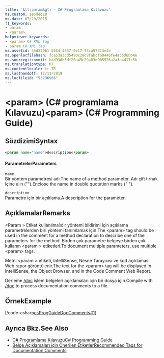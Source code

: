 ```yaml
---
title: '&lt;param&gt; - C# Programlama Kılavuzu'
ms.custom: seodec18
ms.date: 07/20/2015
f1_keywords:
- param
- <param>
helpviewer_keywords:
- <param> C# XML tag
- param C# XML tag
ms.assetid: 46d329b1-5b84-4537-9e17-73ca97313e4e
ms.openlocfilehash: fca53a3cd5490c28c8fabcf69446fe4a55d60b4e
ms.sourcegitcommit: bdd930b5df20a45c29483d905526a2a3e4d17c5b
ms.translationtype: MT
ms.contentlocale: tr-TR
ms.lasthandoff: 12/11/2018
ms.locfileid: "53236966"
---
```

# <a name="ltparamgt-c-programming-guide"></a><span data-ttu-id="f8c47-102">&lt;param&gt; (C# programlama Kılavuzu)</span><span class="sxs-lookup"><span data-stu-id="f8c47-102">&lt;param&gt; (C# Programming Guide)</span></span>
## <a name="syntax"></a><span data-ttu-id="f8c47-103">Sözdizimi</span><span class="sxs-lookup"><span data-stu-id="f8c47-103">Syntax</span></span>  
  
```xml  
<param name="name">description</param>  
```  
  
#### <a name="parameters"></a><span data-ttu-id="f8c47-104">Parametreler</span><span class="sxs-lookup"><span data-stu-id="f8c47-104">Parameters</span></span>  
 `name`  
 <span data-ttu-id="f8c47-105">Bir yöntem parametresi adı.</span><span class="sxs-lookup"><span data-stu-id="f8c47-105">The name of a method parameter.</span></span> <span data-ttu-id="f8c47-106">Adı çift tırnak içine alın ("").</span><span class="sxs-lookup"><span data-stu-id="f8c47-106">Enclose the name in double quotation marks (" ").</span></span>  
  
 `description`  
 <span data-ttu-id="f8c47-107">Parametre için bir açıklama.</span><span class="sxs-lookup"><span data-stu-id="f8c47-107">A description for the parameter.</span></span>  
  
## <a name="remarks"></a><span data-ttu-id="f8c47-108">Açıklamalar</span><span class="sxs-lookup"><span data-stu-id="f8c47-108">Remarks</span></span>  
 <span data-ttu-id="f8c47-109">\<Param > Etiket kullanılmalıdır yöntemi bildirimi için açıklama parametrelerden biri yöntemi tanımlamak için.</span><span class="sxs-lookup"><span data-stu-id="f8c47-109">The \<param> tag should be used in the comment for a method declaration to describe one of the parameters for the method.</span></span> <span data-ttu-id="f8c47-110">Birden çok parametre belgeye birden çok kullanın \<param > etiketleri.</span><span class="sxs-lookup"><span data-stu-id="f8c47-110">To document multiple parameters, use multiple \<param> tags.</span></span>  
  
 <span data-ttu-id="f8c47-111">Metni \<param > etiketi, IntelliSense, Nesne Tarayıcısı ve kod açıklaması Web rapor görüntülenir.</span><span class="sxs-lookup"><span data-stu-id="f8c47-111">The text for the \<param> tag will be displayed in IntelliSense, the Object Browser, and in the Code Comment Web Report.</span></span>  
  
 <span data-ttu-id="f8c47-112">Derleme [/doc](../../../csharp/language-reference/compiler-options/doc-compiler-option.md) işlem belgeleri açıklamaları için bir dosya için.</span><span class="sxs-lookup"><span data-stu-id="f8c47-112">Compile with [/doc](../../../csharp/language-reference/compiler-options/doc-compiler-option.md) to process documentation comments to a file.</span></span>  
  
## <a name="example"></a><span data-ttu-id="f8c47-113">Örnek</span><span class="sxs-lookup"><span data-stu-id="f8c47-113">Example</span></span>  
 [!code-csharp[csProgGuideDocComments#1](../../../csharp/programming-guide/xmldoc/codesnippet/CSharp/param_1.cs)]  
  
## <a name="see-also"></a><span data-ttu-id="f8c47-114">Ayrıca Bkz.</span><span class="sxs-lookup"><span data-stu-id="f8c47-114">See Also</span></span>

- [<span data-ttu-id="f8c47-115">C# Programlama Kılavuzu</span><span class="sxs-lookup"><span data-stu-id="f8c47-115">C# Programming Guide</span></span>](../../../csharp/programming-guide/index.md)  
- [<span data-ttu-id="f8c47-116">Belge Açıklamaları için Önerilen Etiketler</span><span class="sxs-lookup"><span data-stu-id="f8c47-116">Recommended Tags for Documentation Comments</span></span>](../../../csharp/programming-guide/xmldoc/recommended-tags-for-documentation-comments.md)

